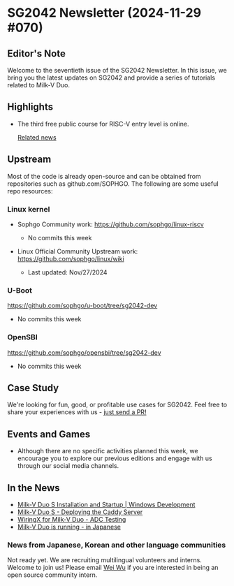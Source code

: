 # SG2042 Newsletter (2024-11-29 #070)

## Editor's Note

Welcome to the seventieth issue of the SG2042 Newsletter. In this issue, we bring you the latest updates on SG2042 and provide a series of tutorials related to Milk-V Duo.

## Highlights

+ The third free public course for RISC-V entry level is online.

  [Related news](https://www.youtube.com/watch?v=IGVcgQISmaw)

## Upstream

Most of the code is already open-source and can be obtained from repositories such as github.com/SOPHGO. The following are some useful repo resources:

### Linux kernel

+ Sophgo Community work: https://github.com/sophgo/linux-riscv

  + No commits this week

+ Linux Official Community Upstream work: https://github.com/sophgo/linux/wiki

  + Last updated: Nov/27/2024


### U-Boot

https://github.com/sophgo/u-boot/tree/sg2042-dev

+ No commits this week

### OpenSBI

https://github.com/sophgo/opensbi/tree/sg2042-dev

+ No commits this week

## Case Study

We're looking for fun, good, or profitable use cases for SG2042. Feel free to share your experiences with us - [just send a PR!](https://github.com/sophgocommunity/SG2042-Newsletter/pulls)

## Events and Games

+ Although there are no specific activities planned this week, we encourage you to explore our previous editions and engage with us through our social media channels.


## In the News

+ [Milk-V Duo S Installation and Startup | Windows Development][news-1]
+ [Milk-V Duo S - Deploying the Caddy Server][news-2]
+ [WiringX for Milk-V Duo - ADC Testing][news-3]
+ [Milk-V Duo is running - in Japanese][news-4]

[news-1]:https://www.bilibili.com/video/BV1u3DYYGES7
[news-2]:https://www.bilibili.com/video/BV1poBzYQEoC
[news-3]:https://www.bilibili.com/video/BV1u2zwYZEAc
[news-4]:https://x.com/FlowingSPDG/status/1860338462639161407

### News from Japanese, Korean and other language communities

Not ready yet. We are recruiting multilingual volunteers and interns. Welcome to join us! Please email [Wei Wu](mailto:wuwei2016@iscas.ac.cn) if you are interested in being an open source community intern.